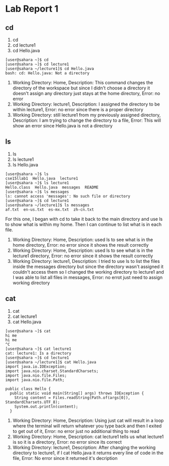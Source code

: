 # Lab Report 1

## cd
1. cd
2. cd lecture1
3. cd Hello.java

```
[user@sahara ~]$ cd
[user@sahara ~]$ cd lecture1
[user@sahara ~/lecture1]$ cd Hello.java
bash: cd: Hello.java: Not a directory
```
1. Working Directory: Home, Description: This command changes the directory of the workspace but since I didn't choose a directory it doesn't assign any directory just stays at the home directory, Error: no error 
2. Working Directory: lecture1, Description: I assigned the directory to be within lecture1, Error: no error since there is a proper directory
3. Working Directory: still lecture1 from my previously assigned directory, Description: I am trying to change the directory to a file, Error: This will show an error since Hello.java is not a directory

## ls
1. ls
2. ls lecture1
3. ls Hello.java

```
[user@sahara ~]$ ls
cse15llab1  Hello.java  lecture1
[user@sahara ~]$ ls lecture1
Hello.class  Hello.java  messages  README
[user@sahara ~]$ ls messages
ls: cannot access 'messages': No such file or directory
[user@sahara ~]$ cd lecture1
[user@sahara ~/lecture1]$ ls messages
af.txt  en-us.txt  es-mx.txt  zh-cn.txt
```
For this one, I began with cd to take it back to the main directory and use ls to show what is within my home. Then I can continue to list what is in each file.
1. Working Directory: Home, Description: used ls to see what is in the home directory, Error: no error since it shows the result correctly
2. Working Directory: Home, Description: used ls to see what is in the lecture1 directory, Error: no error since it shows the result correctly
3. Working Directory: lecture1, Description: I tried to use ls to list the files inside the messages directory but since the directory wasn't assigned it couldn't access them so I changed the working directory to lecture1 and I was able to list all files in messages, Error: no errot just need to assign working directory

## cat
1. cat 
2. cat lecture1
3. cat Hello.java

```
[user@sahara ~]$ cat
hi me
hi me
^C
[user@sahara ~]$ cat lecture1
cat: lecture1: Is a directory
[user@sahara ~]$ cd lecture1
[user@sahara ~/lecture1]$ cat Hello.java
import java.io.IOException;
import java.nio.charset.StandardCharsets;
import java.nio.file.Files;
import java.nio.file.Path;

public class Hello {
  public static void main(String[] args) throws IOException {
    String content = Files.readString(Path.of(args[0]), StandardCharsets.UTF_8);    
    System.out.println(content);
  }
```

1. Working Directory: Home, Description: Using just cat will result in a loop where the terminal will return whatever you type back and then I exited to get out of it, Error: no error just no additional thing to read 
2. Working Directory: Home, Description: cat lecture1 tells us what lecture1 is so it is a directory, Error: no error since its correct
3. Working Directory: lecture1, Description: After changing the working directory to lecture1, if I cat Hello.java it returns every line of code in the file, Error: No error since it returned it's decription 
